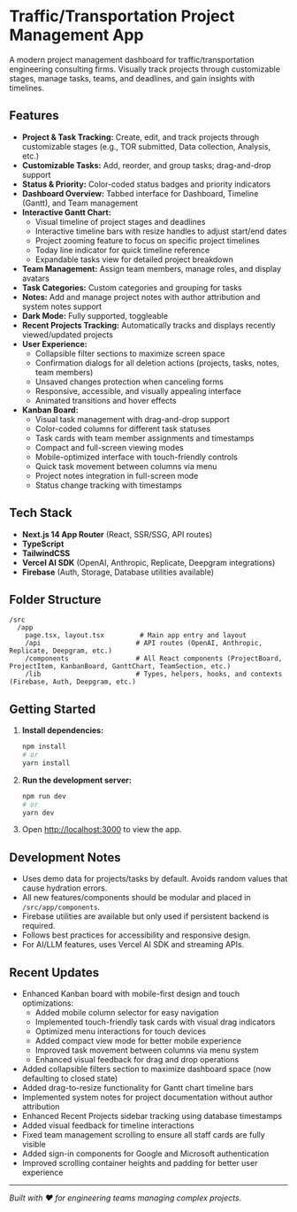 # Traffic/Transportation Project Management App

A modern project management dashboard for traffic/transportation engineering consulting firms. Visually track projects through customizable stages, manage tasks, teams, and deadlines, and gain insights with timelines.

## Features
- **Project & Task Tracking:** Create, edit, and track projects through customizable stages (e.g., TOR submitted, Data collection, Analysis, etc.)
- **Customizable Tasks:** Add, reorder, and group tasks; drag-and-drop support
- **Status & Priority:** Color-coded status badges and priority indicators
- **Dashboard Overview:** Tabbed interface for Dashboard, Timeline (Gantt), and Team management
- **Interactive Gantt Chart:** 
  - Visual timeline of project stages and deadlines
  - Interactive timeline bars with resize handles to adjust start/end dates
  - Project zooming feature to focus on specific project timelines
  - Today line indicator for quick timeline reference
  - Expandable tasks view for detailed project breakdown
- **Team Management:** Assign team members, manage roles, and display avatars
- **Task Categories:** Custom categories and grouping for tasks
- **Notes:** Add and manage project notes with author attribution and system notes support
- **Dark Mode:** Fully supported, toggleable
- **Recent Projects Tracking:** Automatically tracks and displays recently viewed/updated projects
- **User Experience:** 
  - Collapsible filter sections to maximize screen space
  - Confirmation dialogs for all deletion actions (projects, tasks, notes, team members)
  - Unsaved changes protection when canceling forms
  - Responsive, accessible, and visually appealing interface
  - Animated transitions and hover effects
- **Kanban Board:**
  - Visual task management with drag-and-drop support
  - Color-coded columns for different task statuses
  - Task cards with team member assignments and timestamps
  - Compact and full-screen viewing modes
  - Mobile-optimized interface with touch-friendly controls
  - Quick task movement between columns via menu
  - Project notes integration in full-screen mode
  - Status change tracking with timestamps

## Tech Stack
- **Next.js 14 App Router** (React, SSR/SSG, API routes)
- **TypeScript**
- **TailwindCSS**
- **Vercel AI SDK** (OpenAI, Anthropic, Replicate, Deepgram integrations)
- **Firebase** (Auth, Storage, Database utilities available)

## Folder Structure
```
/src
  /app
    page.tsx, layout.tsx         # Main app entry and layout
    /api                        # API routes (OpenAI, Anthropic, Replicate, Deepgram, etc.)
    /components                 # All React components (ProjectBoard, ProjectItem, KanbanBoard, GanttChart, TeamSection, etc.)
    /lib                        # Types, helpers, hooks, and contexts (Firebase, Auth, Deepgram, etc.)
```

## Getting Started
1. **Install dependencies:**
   ```bash
   npm install
   # or
   yarn install
   ```
2. **Run the development server:**
   ```bash
   npm run dev
   # or
   yarn dev
   ```
3. Open [http://localhost:3000](http://localhost:3000) to view the app.

## Development Notes
- Uses demo data for projects/tasks by default. Avoids random values that cause hydration errors.
- All new features/components should be modular and placed in `/src/app/components`.
- Firebase utilities are available but only used if persistent backend is required.
- Follows best practices for accessibility and responsive design.
- For AI/LLM features, uses Vercel AI SDK and streaming APIs.

## Recent Updates
- Enhanced Kanban board with mobile-first design and touch optimizations:
  - Added mobile column selector for easy navigation
  - Implemented touch-friendly task cards with visual drag indicators
  - Optimized menu interactions for touch devices
  - Added compact view mode for better mobile experience
  - Improved task movement between columns via menu system
  - Enhanced visual feedback for drag and drop operations
- Added collapsible filters section to maximize dashboard space (now defaulting to closed state)
- Added drag-to-resize functionality for Gantt chart timeline bars
- Implemented system notes for project documentation without author attribution
- Enhanced Recent Projects sidebar tracking using database timestamps
- Added visual feedback for timeline interactions 
- Fixed team management scrolling to ensure all staff cards are fully visible
- Added sign-in components for Google and Microsoft authentication
- Improved scrolling container heights and padding for better user experience

---

*Built with ❤️ for engineering teams managing complex projects.*